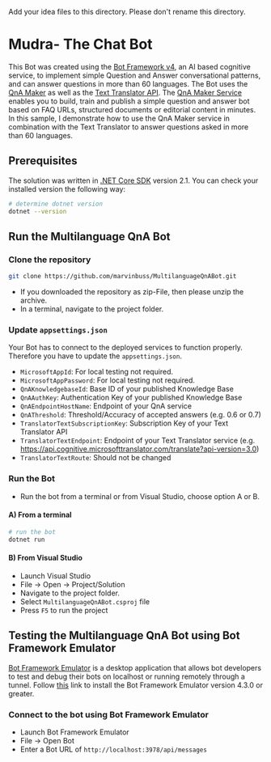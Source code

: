 Add your idea files to this directory. Please don't rename this directory.
# Mudra- The Chat Bot

This Bot was created using the [Bot Framework v4](https://dev.botframework.com), an AI based cognitive service, to implement simple Question and Answer conversational patterns, and can answer questions in more than 60 languages. The Bot uses the [QnA Maker](https://www.qnamaker.ai) as well as the [Text Translator API](https://azure.microsoft.com/en-us/services/cognitive-services/translator-text-api/).
The [QnA Maker Service](https://www.qnamaker.ai) enables you to build, train and publish a simple question and answer bot based on FAQ URLs, structured documents or editorial content in minutes. In this sample, I demonstrate how to use the QnA Maker service in combination with the Text Translator to answer questions asked in more than 60 languages.

## Prerequisites

The solution was written in [.NET Core SDK](https://dotnet.microsoft.com/download) version 2.1.
You can check your installed version the following way:

```bash
# determine dotnet version
dotnet --version
```
## Run the Multilanguage QnA Bot

### Clone the repository

```bash
git clone https://github.com/marvinbuss/MultilanguageQnABot.git
```

- If you downloaded the repository as zip-File, then please unzip the archive.
- In a terminal, navigate to the project folder.

### Update `appsettings.json`

Your Bot has to connect to the deployed services to function properly. Therefore you have to update the `appsettings.json`.

- `MicrosoftAppId`: For local testing not required.
- `MicrosoftAppPassword`: For local testing not required.
- `QnAKnowledgebaseId`: Base ID of your published Knowledge Base
- `QnAAuthKey`: Authentication Key of your published Knowledge Base
- `QnAEndpointHostName`: Endpoint of your QnA service
- `QnAThreshold`: Threshold/Accuracy of accepted answers (e.g. 0.6 or 0.7)
- `TranslatorTextSubscriptionKey`: Subscription Key of your Text Translator API
- `TranslatorTextEndpoint`: Endpoint of your Text Translator service (e.g. https://api.cognitive.microsofttranslator.com/translate?api-version=3.0)
- `TranslatorTextRoute`: Should not be changed

### Run the Bot
- Run the bot from a terminal or from Visual Studio, choose option A or B.

#### A) From a terminal

```bash
# run the bot
dotnet run
```

#### B) From Visual Studio

- Launch Visual Studio
- File -> Open -> Project/Solution
- Navigate to the project folder.
- Select `MultilanguageQnABot.csproj` file
- Press `F5` to run the project

## Testing the Multilanguage QnA Bot using Bot Framework Emulator

[Bot Framework Emulator](https://github.com/microsoft/botframework-emulator) is a desktop application that allows bot developers to test and debug their bots on localhost or running remotely through a tunnel.
Follow [this](https://github.com/Microsoft/BotFramework-Emulator/releases) link to install the Bot Framework Emulator version 4.3.0 or greater.

### Connect to the bot using Bot Framework Emulator

- Launch Bot Framework Emulator
- File -> Open Bot
- Enter a Bot URL of `http://localhost:3978/api/messages`
